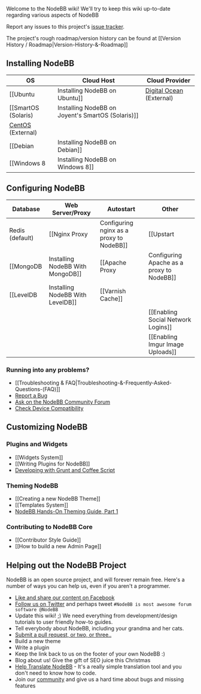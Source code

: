 Welcome to the NodeBB wiki! We'll try to keep this wiki up-to-date regarding various aspects of NodeBB

Report any issues to this project's [issue tracker](https://github.com/designcreateplay/NodeBB/issues).

The project's rough roadmap/version history can be found at [[Version History / Roadmap|Version-History-&-Roadmap]]

## Installing NodeBB

| OS | Cloud Host | Cloud Provider |
|----|------------|----------------|
| [[Ubuntu|Installing NodeBB on Ubuntu]] | [Digital Ocean](http://burnaftercompiling.com/nodebb/setting-up-a-nodebb-forum-for-dummies/) (External) | [[Heroku|Installing NodeBB on Heroku]] |
| [[SmartOS (Solaris)|Installing NodeBB on Joyent's SmartOS (Solaris)]] | | [[Cloud9|Installing NodeBB on Cloud 9]] |
| [CentOS](https://blog.tommyparnell.com/installing-nodebb-on-centos-6-5/) (External) | 
| [[Debian|Installing NodeBB on Debian]] || |
| [[Windows 8|Installing NodeBB on Windows 8]] || |

## Configuring NodeBB

| Database | Web Server/Proxy | Autostart | Other |
|----------|------------------|-----------|-------|
| Redis (default) | [[Nginx Proxy|Configuring nginx as a proxy to NodeBB]] | [[Upstart|Upstart Configuration]] | [[How to run NodeBB]] |
| [[MongoDB|Installing NodeBB With MongoDB]]| [[Apache Proxy|Configuring Apache as a proxy to NodeBB]] | | [[Upgrading NodeBB]] |
| [[LevelDB|Installing NodeBB With LevelDB]]| [[Varnish Cache]] | | [[Administrator Functions Outline]] |
| | | | [[Enabling Social Network Logins]] |
| | | | [[Enabling Imgur Image Uploads]] |

### Running into any problems?

* [[Troubleshooting & FAQ|Troubleshooting-&-Frequently-Asked-Questions-(FAQ)]]
* [Report a Bug](https://github.com/designcreateplay/NodeBB/issues)
* [Ask on the NodeBB Community Forum](http://community.nodebb.org)
* [Check Device Compatibility](https://docs.google.com/spreadsheet/pub?key=0AjOOdeOEQEwidExKMEhZOWU4NTN4RGhrTGVsTFUzV0E&single=true&gid=0&output=html)


## Customizing NodeBB
### Plugins and Widgets
* [[Widgets System]]
* [[Writing Plugins for NodeBB]]
* [Developing with Grunt and Coffee Script](https://github.com/frissdiegurke/nodebb-grunt-development)


### Theming NodeBB
* [[Creating a new NodeBB Theme]]
* [[Templates System]]
* [NodeBB Hands-On Theming Guide, Part 1](http://burnaftercompiling.com/nodebb/nodebb-hands-on-theming-guide-part-1/)

### Contributing to NodeBB Core

* [[Contributor Style Guide]]
* [[How to build a new Admin Page]]


## Helping out the NodeBB Project

NodeBB is an open source project, and will forever remain free. Here's a number of ways you can help us, even if you aren't a programmer.

* [Like and share our content on Facebook](http://www.facebook.com/NodeBB)
* [Follow us on Twitter](http://www.twitter.com/NodeBB) and perhaps tweet `#NodeBB is most awesome forum software @NodeBB`
* Update this wiki! ;) We need everything from development/design tutorials to user friendly how-to guides.
* Tell everybody about NodeBB, including your grandma and her cats.
* [Submit a pull request, or two, or three..](http://www.github.com/designcreateplay/NodeBB)
* Build a new theme
* Write a plugin
* Keep the link back to us on the footer of your own NodeBB :)
* Blog about us! Give the gift of SEO juice this Christmas
* [Help Translate NodeBB](https://www.transifex.com/projects/p/nodebb/) - It's a really simple translation tool and you don't need to know how to code.
* Join our [community](http://community.nodebb.org) and give us a hard time about bugs and missing features